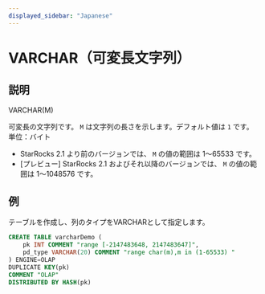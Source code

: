 ```yaml
---
displayed_sidebar: "Japanese"
---
```


# VARCHAR（可変長文字列）

## 説明

VARCHAR(M)

可変長の文字列です。 `M` は文字列の長さを示します。デフォルト値は `1` です。 単位：バイト

- StarRocks 2.1 より前のバージョンでは、 `M` の値の範囲は 1～65533 です。
- [プレビュー] StarRocks 2.1 およびそれ以降のバージョンでは、 `M` の値の範囲は 1～1048576 です。

## 例

テーブルを作成し、列のタイプをVARCHARとして指定します。

```SQL
CREATE TABLE varcharDemo (
    pk INT COMMENT "range [-2147483648, 2147483647]",
    pd_type VARCHAR(20) COMMENT "range char(m),m in (1-65533) "
) ENGINE=OLAP 
DUPLICATE KEY(pk)
COMMENT "OLAP"
DISTRIBUTED BY HASH(pk)
```